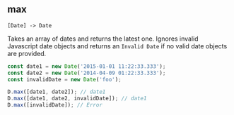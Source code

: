 ## max

`[Date] -> Date`

Takes an array of dates and returns the latest one. Ignores invalid Javascript date objects and returns
an `Invalid Date` if no valid date objects are provided.

```js
const date1 = new Date('2015-01-01 11:22:33.333');
const date2 = new Date('2014-04-09 01:22:33.333');
const invalidDate = new Date('foo');

D.max([date1, date2]); // date1
D.max([date1, date2, invalidDate]); // date1
D.max([invalidDate]); // Error
```
